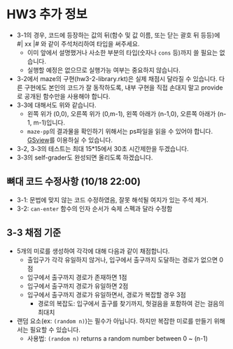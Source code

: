# HW3 추가 정보 #
- 3-1의 경우, 코드에 등장하는 값의 뒤(함수 및 값 이름, 또는 닫는 괄호 뒤 등등)에 #| xx |# 와 같이 주석처리하여 타입을 써주세요.
  + 이미 앞에서 설명했거나 사소한 부분의 타입(숫자나 `cons` 등)까지 쓸 필요는 없습니다.
  + 실행할 예정은 없으므로 실행가능 여부는 중요하지 않습니다.
- 3-2에서 maze의 구현(hw3-2-library.rkt)은 실제 채점시 달라질 수 있습니다. 다른 구현에도 본인의 코드가 잘 동작하도록, 내부 구현을 직접 손대지 말고 provide로 공개된 함수만을 사용해야 합니다.
- 3-3에 대해서도 위와 같습니다.
  + 왼쪽 위가 (0,0), 오른쪽 위가 (0,m-1), 왼쪽 아래가 (n-1,0), 오른쪽 아래가 (n-1, m-1)입니다.
  + `maze-pp`의 결과물을 확인하기 위해서는 ps파일을 읽을 수 있어야 합니다. [GSview](http://pages.cs.wisc.edu/~ghost/gsview/)를 이용하실 수 있습니다.
- 3-2, 3-3의 테스트는 최대 15*15에서 30초 시간제한을 두겠습니다.
- 3-3의 self-grader도 완성되면 올리도록 하겠습니다.

## 뼈대 코드 수정사항 (10/18 22:00) ##
- 3-1: 문법에 맞지 않는 코드 수정하였음, 잘못 해석될 여지가 있는 주석 제거.
- 3-2: `can-enter` 함수의 인자 순서가 숙제 스펙과 달라 수정함

## 3-3 채점 기준 ##

- 5개의 미로를 생성하여 각각에 대해 다음과 같이 채점합니다.
  + 출입구가 각각 유일하지 않거나, 입구에서 출구까지 도달하는 경로가 없으면 0점
  + 입구에서 출구까지 경로가 존재하면 1점
  + 입구에서 출구까지 경로가 유일하면 2점
  + 입구에서 출구까지 경로가 유일하면서, 경로가 복잡할 경우 3점
    * 경로의 복잡도: 입구에서 출구를 찾기까지, 헛걸음을 포함하여 걷는 걸음의 최대치
- 랜덤 요소(ex: `(random n)`)는 필수가 아닙니다. 하지만 복잡한 미로를 만들기 위해서는 필요할 수 있습니다.
  + 사용법: `(random n)` returns a random number between 0 ~ (n-1)
 
